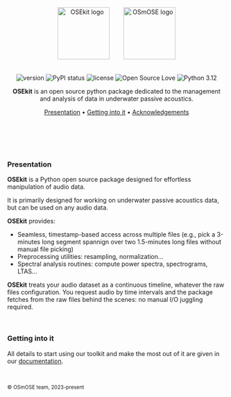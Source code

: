 <br>
<br>
<div align="center">

<a href="https://github.com/Project-OSmOSE/OSEkit" style="text-decoration: none;">
    <img src="https://raw.githubusercontent.com/Project-OSmOSE/OSEkit/refs/heads/main/docs/logo/osekit.png" alt="OSEkit logo" title="OSEkit" height="120" />
</a>
&nbsp;&nbsp;&nbsp;&nbsp;&nbsp;&nbsp;
<a href="https://osmose.ifremer.fr/" style="text-decoration: none;">
    <img src="https://raw.githubusercontent.com/Project-OSmOSE/OSEkit/refs/heads/main/docs/logo/osmose_texte_sombre.png" alt="OSmOSE logo" title="OSmOSE" height="120" />
</a>

<br>
<br>

![version](https://img.shields.io/badge/package_version-0.3.0-orange)
![PyPI status](https://img.shields.io/pypi/status/ansicolortags.svg)
![license](https://img.shields.io/github/license/mashape/apistatus.svg)
![Open Source Love](https://img.shields.io/badge/open%20source-♡-lightgrey)
![Python 3.12](https://img.shields.io/badge/python-3.12-blue.svg)

**OSEkit** is an open source python package dedicated to the management and analysis of data in underwater passive acoustics.

[Presentation](#presentation) •
[Getting into it](#getting-into-it) •
[Acknowledgements](#acknowledgements)
# ㅤ

</div>

### Presentation

**OSEkit** is a Python open source package designed for effortless manipulation of audio data.

It is primarily designed for working on underwater passive acoustics data, but can be used on any audio data.

**OSEkit** provides:

- Seamless, timestamp-based access across multiple files (e.g., pick a 3-minutes long segment spannign over two 1.5-minutes long files without manual file picking)
- Preprocessing utilities: resampling, normalization...
- Spectral analysis routines: compute power spectra, spectrograms, LTAS...

**OSEkit** treats your audio dataset as a continuous timeline, whatever the raw files configuration.
You request audio by time intervals and the package fetches from the raw files behind the scenes: no manual I/O juggling required.

<br>

### Getting into it

All details to start using our toolkit and make the most out of it are given in our [documentation](https://project-osmose.github.io/OSEkit/).

<br>


<sub>© OSmOSE team, 2023-present</sub>
